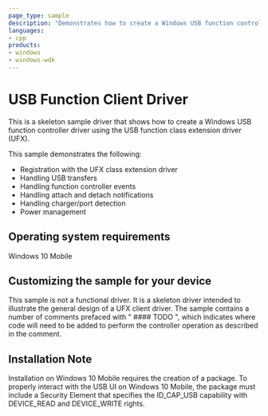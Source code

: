 ```yaml
---
page_type: sample
description: "Demonstrates how to create a Windows USB function controller driver using the USB function class extension driver (UFX)."
languages:
- cpp
products:
- windows
- windows-wdk
---
```


<!---
    name: USB Function Client Driver
    platform: KMDF
    language: cpp
    category: USB
    description: Demonstrates how to create a Windows USB function controller driver using the USB function class extension driver (UFX).
    samplefwlink: http://go.microsoft.com/fwlink/p/?LinkId=620315
--->

# USB Function Client Driver

This is a skeleton sample driver that shows how to create a Windows USB function controller driver using the USB function class extension driver (UFX).

This sample demonstrates the following:

- Registration with the UFX class extension driver
- Handling USB transfers
- Handling function controller events
- Handling attach and detach notifications
- Handling charger/port detection
- Power management

## Operating system requirements

Windows 10 Mobile

## Customizing the sample for your device

This sample is not a functional driver. It is a skeleton driver intended to illustrate the general design of a UFX client driver.  The sample contains a number of comments prefaced with " #### TODO ", which indicates where code will need to be added to perform the controller operation as described in the comment.

## Installation Note

Installation on Windows 10 Mobile requires the creation of a package.  To properly interact with the USB UI on Windows 10 Mobile, the package must include a Security Element that specifies the ID_CAP_USB capability with DEVICE_READ and DEVICE_WRITE rights.